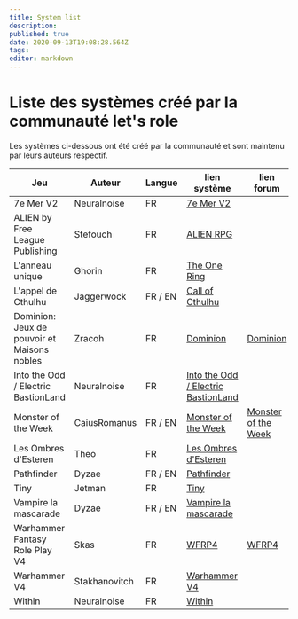 ```yaml
---
title: System list
description: 
published: true
date: 2020-09-13T19:08:28.564Z
tags: 
editor: markdown
---
```


# Liste des systèmes créé par la communauté let's role

Les systèmes ci-dessous ont été créé par la communauté et sont maintenu par leurs auteurs respectif.

| Jeu                                         | Auteur        | Langue  | lien système                                                                           | lien forum                                                                                     |
| ------------------------------------------- | ------------- | ------- | -------------------------------------------------------------------------------------- | ---------------------------------------------------------------------------------------------- |
| 7e Mer V2                                   | Neuralnoise   | FR      | [7e Mer V2](https://alpha.lets-role.com/sy/VdyCrUJ7wmhXhHfW)                           |                                                                                                |
| ALIEN by Free League Publishing             | Stefouch      | FR      | [ALIEN RPG](https://alpha.lets-role.com/sy/QqEoxwYVhRR6zvdx)                           |                                                                                                |
| L'anneau unique                             | Ghorin        | FR      | [The One Ring](https://alpha.lets-role.com/sy/kk7UEWz1P3d2bHmz)                        |                                                                                                |
| L'appel de Cthulhu                          | Jaggerwock    | FR / EN | [Call of Cthulhu](https://alpha.lets-role.com/sy/fcYYEimo2ZVYBuzF)                     |                                                                                                |
| Dominion: Jeux de pouvoir et Maisons nobles | Zracoh        | FR      | [Dominion](https://alpha.lets-role.com/sy/3puTDbPSL6s8i1OE)                            | [Dominion](https://community.lets-role.com/t/dominion-jeux-de-pouvoir-et-maisons-nobles/3043)  |
| Into the Odd / Electric BastionLand         | Neuralnoise   | FR      | [Into the Odd / Electric BastionLand](https://alpha.lets-role.com/sy/EOQxh2PfjTdSYznI) |                                                                                                |
| Monster of the Week                         | CaiusRomanus  | FR / EN | [Monster of the Week](https://alpha.lets-role.com/sy/gq07E0ifDDLNUixt)                 | [Monster of the Week](https://community.lets-role.com/t/monster-of-the-week/3143)              |
| Les Ombres d'Esteren                        | Theo          | FR      | [Les Ombres d'Esteren](https://alpha.lets-role.com/sy/8j0IG381Tu8WjT6e)                |                                                                                                |
| Pathfinder                                  | Dyzae         | FR / EN     | [Pathfinder](https://alpha.lets-role.com/sy/JZkvSOv0SZzcz8Ty)                          |                                                                                                |
| Tiny                                        | Jetman        | FR      | [Tiny](https://alpha.lets-role.com/sy/8ZIghWOFvz5LDioG)                                |                                                                                                |
| Vampire la mascarade                        | Dyzae         | FR / EN     | [Vampire la mascarade](https://alpha.lets-role.com/sy/uqwI6owuvt6KB1Ff)                |                                                                                                |
| Warhammer Fantasy Role Play V4              | Skas          | FR      | [WFRP4](https://alpha.lets-role.com/sy/8O43ELHETUdFV8mf)                               | [WFRP4](https://community.lets-role.com/t/warhammer-fantasy-role-play-v4-wfrp4-cubicle-7/2952) |
| Warhammer V4                                | Stakhanovitch | FR      | [Warhammer V4](https://alpha.lets-role.com/sy/Yitn3r9IsKPdcCqe)                        |                                                                                                |
| Within                                      | Neuralnoise   | FR      | [Within](https://alpha.lets-role.com/sy/fGtIGjVrif5viWqB)                              |                                                                                                |
